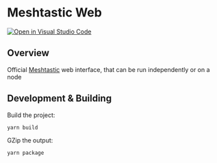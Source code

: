 # Meshtastic Web

[![Open in Visual Studio Code](https://open.vscode.dev/badges/open-in-vscode.svg)](https://open.vscode.dev/meshtastic/meshtastic-web)

## Overview

Official [Meshtastic](https://meshtastic.org) web interface, that can be run independently or on a node

## Development & Building

Build the project:

```bash
yarn build
```

GZip the output:

```bash
yarn package
```

